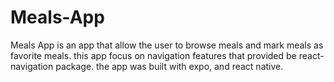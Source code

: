 # Meals-App
Meals App is an app that allow the user to browse meals and mark meals as favorite meals. this app focus on navigation features that provided be react-navigation package. the app was built with expo, and react native.
